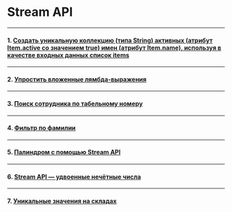 # Stream API

---

#### 1. [Создать уникальную коллекцию (типа String) активных (атрибут Item.active со значением true) имен (атрибут Item.name), используя в качестве входных данных список items](Задачи/livecoding/task-livecoding-stream-unique-active-item-names.md)

---
#### 2. [Упростить вложенные лямбда-выражения](Задачи/livecoding/task-livecoding-stream-avoid-complex-lambdas.md)

---
#### 3. [Поиск сотрудника по табельному номеру](Задачи/livecoding/task-livecoding-stream-get-employee-by-tabnomer.md)

---
#### 4. [Фильтр по фамилии](Задачи/livecoding/task-livecoding-stream-filter-sort-surnames.md)

---
#### 5. [Палиндром с помощью Stream API](Задачи/livecoding/task-livecoding-java-palindrome-stream.md)

---
#### 6. [Stream API — удвоенные нечётные числа](Задачи/livecoding/task-livecoding-stream-odd-doubled.md)

---
#### 7. [Уникальные значения на складах](Задачи/livecoding/task-livecoding-stream-unique-values-in-storages.md)

